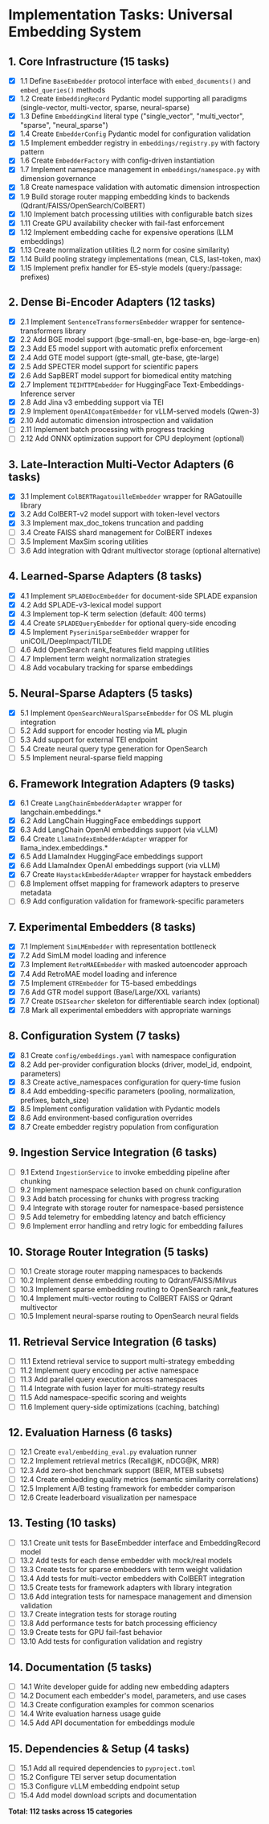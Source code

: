 # Implementation Tasks: Universal Embedding System

## 1. Core Infrastructure (15 tasks)

- [x] 1.1 Define `BaseEmbedder` protocol interface with `embed_documents()` and `embed_queries()` methods
- [x] 1.2 Create `EmbeddingRecord` Pydantic model supporting all paradigms (single-vector, multi-vector, sparse, neural-sparse)
- [x] 1.3 Define `EmbeddingKind` literal type ("single_vector", "multi_vector", "sparse", "neural_sparse")
- [x] 1.4 Create `EmbedderConfig` Pydantic model for configuration validation
- [x] 1.5 Implement embedder registry in `embeddings/registry.py` with factory pattern
- [x] 1.6 Create `EmbedderFactory` with config-driven instantiation
- [x] 1.7 Implement namespace management in `embeddings/namespace.py` with dimension governance
- [x] 1.8 Create namespace validation with automatic dimension introspection
- [x] 1.9 Build storage router mapping embedding kinds to backends (Qdrant/FAISS/OpenSearch/ColBERT)
- [x] 1.10 Implement batch processing utilities with configurable batch sizes
- [x] 1.11 Create GPU availability checker with fail-fast enforcement
- [x] 1.12 Implement embedding cache for expensive operations (LLM embeddings)
- [x] 1.13 Create normalization utilities (L2 norm for cosine similarity)
- [x] 1.14 Build pooling strategy implementations (mean, CLS, last-token, max)
- [x] 1.15 Implement prefix handler for E5-style models (query:/passage: prefixes)

## 2. Dense Bi-Encoder Adapters (12 tasks)

- [x] 2.1 Implement `SentenceTransformersEmbedder` wrapper for sentence-transformers library
- [x] 2.2 Add BGE model support (bge-small-en, bge-base-en, bge-large-en)
- [x] 2.3 Add E5 model support with automatic prefix enforcement
- [x] 2.4 Add GTE model support (gte-small, gte-base, gte-large)
- [x] 2.5 Add SPECTER model support for scientific papers
- [x] 2.6 Add SapBERT model support for biomedical entity matching
- [x] 2.7 Implement `TEIHTTPEmbedder` for HuggingFace Text-Embeddings-Inference server
- [x] 2.8 Add Jina v3 embedding support via TEI
- [x] 2.9 Implement `OpenAICompatEmbedder` for vLLM-served models (Qwen-3)
- [x] 2.10 Add automatic dimension introspection and validation
- [ ] 2.11 Implement batch processing with progress tracking
- [ ] 2.12 Add ONNX optimization support for CPU deployment (optional)

## 3. Late-Interaction Multi-Vector Adapters (6 tasks)

- [x] 3.1 Implement `ColBERTRagatouilleEmbedder` wrapper for RAGatouille library
- [x] 3.2 Add ColBERT-v2 model support with token-level vectors
- [x] 3.3 Implement max_doc_tokens truncation and padding
- [ ] 3.4 Create FAISS shard management for ColBERT indexes
- [ ] 3.5 Implement MaxSim scoring utilities
- [ ] 3.6 Add integration with Qdrant multivector storage (optional alternative)

## 4. Learned-Sparse Adapters (8 tasks)

- [x] 4.1 Implement `SPLADEDocEmbedder` for document-side SPLADE expansion
- [x] 4.2 Add SPLADE-v3-lexical model support
- [x] 4.3 Implement top-K term selection (default: 400 terms)
- [x] 4.4 Create `SPLADEQueryEmbedder` for optional query-side encoding
- [x] 4.5 Implement `PyseriniSparseEmbedder` wrapper for uniCOIL/DeepImpact/TILDE
- [ ] 4.6 Add OpenSearch rank_features field mapping utilities
- [ ] 4.7 Implement term weight normalization strategies
- [ ] 4.8 Add vocabulary tracking for sparse embeddings

## 5. Neural-Sparse Adapters (5 tasks)

- [x] 5.1 Implement `OpenSearchNeuralSparseEmbedder` for OS ML plugin integration
- [ ] 5.2 Add support for encoder hosting via ML plugin
- [ ] 5.3 Add support for external TEI endpoint
- [ ] 5.4 Create neural query type generation for OpenSearch
- [ ] 5.5 Implement neural-sparse field mapping

## 6. Framework Integration Adapters (9 tasks)

- [x] 6.1 Create `LangChainEmbedderAdapter` wrapper for langchain.embeddings.*
- [x] 6.2 Add LangChain HuggingFace embeddings support
- [x] 6.3 Add LangChain OpenAI embeddings support (via vLLM)
- [x] 6.4 Create `LlamaIndexEmbedderAdapter` wrapper for llama_index.embeddings.*
- [x] 6.5 Add LlamaIndex HuggingFace embeddings support
- [x] 6.6 Add LlamaIndex OpenAI embeddings support (via vLLM)
- [x] 6.7 Create `HaystackEmbedderAdapter` wrapper for haystack embedders
- [ ] 6.8 Implement offset mapping for framework adapters to preserve metadata
- [ ] 6.9 Add configuration validation for framework-specific parameters

## 7. Experimental Embedders (8 tasks)

- [x] 7.1 Implement `SimLMEmbedder` with representation bottleneck
- [x] 7.2 Add SimLM model loading and inference
- [x] 7.3 Implement `RetroMAEEmbedder` with masked autoencoder approach
- [x] 7.4 Add RetroMAE model loading and inference
- [x] 7.5 Implement `GTREmbedder` for T5-based embeddings
- [x] 7.6 Add GTR model support (Base/Large/XXL variants)
- [x] 7.7 Create `DSISearcher` skeleton for differentiable search index (optional)
- [x] 7.8 Mark all experimental embedders with appropriate warnings

## 8. Configuration System (7 tasks)

- [x] 8.1 Create `config/embeddings.yaml` with namespace configuration
- [x] 8.2 Add per-provider configuration blocks (driver, model_id, endpoint, parameters)
- [x] 8.3 Create active_namespaces configuration for query-time fusion
- [x] 8.4 Add embedding-specific parameters (pooling, normalization, prefixes, batch_size)
- [x] 8.5 Implement configuration validation with Pydantic models
- [x] 8.6 Add environment-based configuration overrides
- [x] 8.7 Create embedder registry population from configuration

## 9. Ingestion Service Integration (6 tasks)

- [ ] 9.1 Extend `IngestionService` to invoke embedding pipeline after chunking
- [ ] 9.2 Implement namespace selection based on chunk configuration
- [ ] 9.3 Add batch processing for chunks with progress tracking
- [ ] 9.4 Integrate with storage router for namespace-based persistence
- [ ] 9.5 Add telemetry for embedding latency and batch efficiency
- [ ] 9.6 Implement error handling and retry logic for embedding failures

## 10. Storage Router Integration (5 tasks)

- [ ] 10.1 Create storage router mapping namespaces to backends
- [ ] 10.2 Implement dense embedding routing to Qdrant/FAISS/Milvus
- [ ] 10.3 Implement sparse embedding routing to OpenSearch rank_features
- [ ] 10.4 Implement multi-vector routing to ColBERT FAISS or Qdrant multivector
- [ ] 10.5 Implement neural-sparse routing to OpenSearch neural fields

## 11. Retrieval Service Integration (6 tasks)

- [ ] 11.1 Extend retrieval service to support multi-strategy embedding
- [ ] 11.2 Implement query encoding per active namespace
- [ ] 11.3 Add parallel query execution across namespaces
- [ ] 11.4 Integrate with fusion layer for multi-strategy results
- [ ] 11.5 Add namespace-specific scoring and weights
- [ ] 11.6 Implement query-side optimizations (caching, batching)

## 12. Evaluation Harness (6 tasks)

- [ ] 12.1 Create `eval/embedding_eval.py` evaluation runner
- [ ] 12.2 Implement retrieval metrics (Recall@K, nDCG@K, MRR)
- [ ] 12.3 Add zero-shot benchmark support (BEIR, MTEB subsets)
- [ ] 12.4 Create embedding quality metrics (semantic similarity correlations)
- [ ] 12.5 Implement A/B testing framework for embedder comparison
- [ ] 12.6 Create leaderboard visualization per namespace

## 13. Testing (10 tasks)

- [ ] 13.1 Create unit tests for BaseEmbedder interface and EmbeddingRecord model
- [ ] 13.2 Add tests for each dense embedder with mock/real models
- [ ] 13.3 Create tests for sparse embedders with term weight validation
- [ ] 13.4 Add tests for multi-vector embedders with ColBERT integration
- [ ] 13.5 Create tests for framework adapters with library integration
- [ ] 13.6 Add integration tests for namespace management and dimension validation
- [ ] 13.7 Create integration tests for storage routing
- [ ] 13.8 Add performance tests for batch processing efficiency
- [ ] 13.9 Create tests for GPU fail-fast behavior
- [ ] 13.10 Add tests for configuration validation and registry

## 14. Documentation (5 tasks)

- [ ] 14.1 Write developer guide for adding new embedding adapters
- [ ] 14.2 Document each embedder's model, parameters, and use cases
- [ ] 14.3 Create configuration examples for common scenarios
- [ ] 14.4 Write evaluation harness usage guide
- [ ] 14.5 Add API documentation for embeddings module

## 15. Dependencies & Setup (4 tasks)

- [ ] 15.1 Add all required dependencies to `pyproject.toml`
- [ ] 15.2 Configure TEI server setup documentation
- [ ] 15.3 Configure vLLM embedding endpoint setup
- [ ] 15.4 Add model download scripts and documentation

**Total: 112 tasks across 15 categories**
